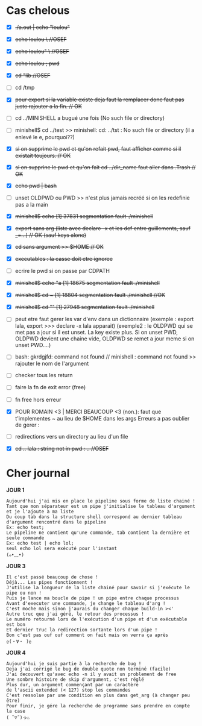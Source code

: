 # Cas chelous

- [x] ~~./a.out | echo "loulou"~~
- [x] ~~echo loulou \ //OSEF~~
- [x] ~~echo loulou" \ //OSEF~~
- [x] ~~echo loulou \; pwd~~
- [x] ~~cd "lib //OSEF~~
- [ ] cd /tmp
- [x] ~~pour export si la variable existe deja faut la remplacer donc faut pas juste rajouter a la fin. // OK~~
- [ ] cd ../MINISHELL a bugué une fois (No such file or directory)
- [ ] minishell$ cd ../test >> minishell: cd: ../tst : No such file or directory (il a enlevé le e, pourquoi??)
- [x] ~~si on supprime le pwd et qu'on refait pwd, faut afficher comme si il existait toujours. // OK~~
- [x] ~~si on supprine le pwd et qu'on fait cd ../dir_name faut aller dans .Trash // OK~~
- [x] ~~echo pwd | bash~~
- [ ] unset OLDPWD ou PWD >> n'est plus jamais recréé si on les redefinie pas a la main
- [x] ~~minishell$ echo 
[1]    37831 segmentation fault  ./minishell~~
- [x] ~~export sans arg (liste avec declare -x et les def entre guillements, sauf _=...) // OK (sauf keys alone)~~
- [x] ~~cd sans argument >> $HOME // OK~~
- [x] ~~executables : la casse doit etre ignoree~~
- [ ] ecrire le pwd si on passe par CDPATH
- [x] ~~minishell$ echo "a
[1]    18675 segmentation fault  ./minishell~~
- [x] ~~minishell$ cd ~
[1]    18804 segmentation fault  ./minishell //OK~~
- [x] ~~minishell$ cd ""
[1]    27948 segmentation fault  ./minishell~~
- [ ] peut etre faut gerer les var d'env dans un dictionnaire (exemple : export lala, export >>> declare -x lala apparait) (exemple2 : le OLDPWD qui se met pas a jour si il est unset. La key existe plus. Si on unset PWD, OLDPWD devient une chaine vide, OLDPWD se remet a jour meme si on unset PWD....)
- [ ] bash: gkrdgjfd: command not found // minishell : command not found >> rajouter le nom de l'argument
- [ ] checker tous les return
- [ ] faire la fn de exit error (free)
- [ ] fn free hors erreur
- [x] POUR ROMAIN <3 | MERCI BEAUCOUP <3 (non.): faut que t'implementes ~ au lieu de $HOME dans les args
Erreurs a pas oublier de gerer :

- [ ] redirections vers un directory au lieu d'un file
- [x] ~~cd .. lala : string not in pwd : .. //OSEF~~

# Cher journal

**JOUR 1**
```
Aujourd'hui j'ai mis en place le pipeline sous forme de liste chainé !
Tant que mon séparateur est un pipe j'initialise le tableau d'argument et je l'ajoute à ma liste
Du coup tab dans la structure shell correspond au dernier tableau d'argument rencontré dans le pipeline
Ex: echo test;
Le pipeline ne contient qu'une commande, tab contient la dernière et seule commande
Ex: echo test | echo lol;
seul echo lol sera exécuté pour l'instant
(๑•﹏•)
```

**JOUR 3**
```
Il c'est passé beaucoup de chose !
Déjà... Les pipes fonctionnent !
J'utilise la longueur de la liste chainé pour savoir si j'exécute le pipe ou non !
Puis je lance ma boucle de pipe ! un pipe entre chaque processus
Avant d'executer une commande, je change le tableau d'arg !
C'est moche mais sinon j'aurais du changer chaque build-in ><'
Autre truc que j'ai géré, le retour des processus !
Le numéro retourné lors de l'exécution d'un pipe et d'un exécutable est bon
Et dernier truc la redirection sortante lors d'un pipe !
Bon c'est pas ouf ouf comment on fait mais on verra ça après
ლ(・∀・ )ლ
```

**JOUR 4**
```
Aujourd'hui je suis partie à la recherche de bug !
Deja j'ai corrigé le bug de double quote non terminé (facile)
J'ai decouvert qu'avec echo -n il y avait un problement de free
Une sonbre histoire de skip d'argument, c'est réglé
Plus dur, un argument commençant par un caractère
de l'ascii extended (< 127) stop les commandes
C'est ressolue par une condition en plus dans get_arg (à changer peu être)
Pour finir, je gére la recherche de programme sans prendre en compte la case
( ˘▽˘)っ♨
```